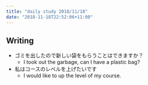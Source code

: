 ```yaml
---
title: "daily study 2018/11/18"
date: "2018-11-18T22:52:06+11:00"
---
```


## Writing

- ゴミを出したので新しい袋をもらうことはできますか？
  - I took out the garbage, can I have a plastic bag?
- 私はコースのレベルを上げたいです
  - I would like to up the level of my course.
